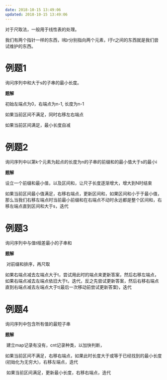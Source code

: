 ```yaml
---
date: 2018-10-15 13:49:06
updated: 2018-10-15 13:49:06
---
```




对于尺取法，一般用于线性表的处理。

我们有两个指针一样的东西，l和r分别指向两个元素，l于r之间的东西就是我们尝试维护的东西。

# 例题1

询问序列中和大于s的子串的最小长度。

**题解**

初始左端点为0，右端点为n-1, 长度为n-1

如果当前区间不满足，同时右移左右端点

如果当前区间满足，最小长度自减

# 例题2

询问序列中以第k个元素为起点的长度为n的子串的前缀和的最小值大于s的最小i

**题解**

设立一个前缀和最小值，以及区间和，让尺子长度逐渐增大，增大到N时结束

如果当前区间最小值满足，右移右端点，更新区间和，如果区间和小于于最小值，那么当我们右移左端点时当前最小前缀和在右端点不动时永远都是整个区间和，右移左端点直到区间和大于s，迭代



# 例题3

询问序列中与值t相差最小的子串和

**题解**

​    对前缀和排序，再尺取

​    如果右端点减去左端点大于t，尝试用此时的端点来更新答案，然后右移左端点，如果右端点减去左端点依旧大于t，迭代，反之先尝试更新答案，然后右移右端点直到右端点减去左端点大于t(最后一次移动前尝试更新答案)，迭代

# 例题4

询问序列中包含所有值的最短子串

**题解**

​    建立map记录有没有，cnt记录种类，以加快判断，

​    如果当前区间不满足，右移右端点，如果此时长度大于或等于已经找到的最小长度(初始化为无穷大)，右移左端点，迭代

​    如果当前区间满足，更新最小长度，右移右端点，迭代
